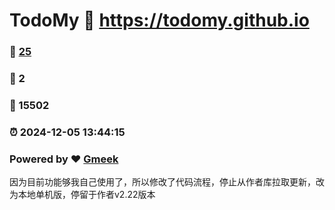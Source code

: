 # TodoMy :link: https://todomy.github.io 
### :page_facing_up: [25](https://todomy.github.io/tag.html) 
### :speech_balloon: 2 
### :hibiscus: 15502 
### :alarm_clock: 2024-12-05 13:44:15 
### Powered by :heart: [Gmeek](https://github.com/Meekdai/Gmeek)

因为目前功能够我自己使用了，所以修改了代码流程，停止从作者库拉取更新，改为本地单机版，停留于作者v2.22版本
